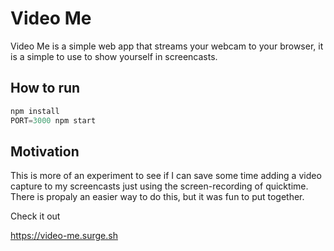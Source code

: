 # Video Me

Video Me is a simple web app that streams your webcam to your browser, it is a simple to use to show yourself in screencasts.

## How to run

``` js
npm install
PORT=3000 npm start
```

## Motivation

This is more of an experiment to see if I can save some time adding a video capture to my screencasts just using the screen-recording of quicktime.  There is propaly an easier way to do this, but it was fun to put together.

Check it out 

https://video-me.surge.sh


